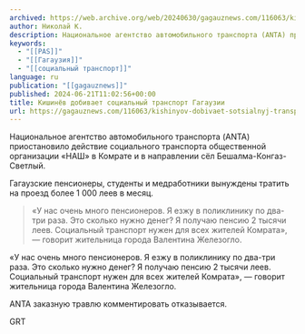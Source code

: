```yaml
---
archived: https://web.archive.org/web/20240630/gagauznews.com/116063/kishinyov-dobivaet-sotsialnyj-transport-gagauzii.html
author: Николай К.
description: Национальное агентство автомобильного транспорта (ANTA) приостановило действие социального транспорта общественной организации «НАШ» в Комрате и в направлении сёл Бешалма-Конгаз-Светлый. Гагаузские пенсионеры, студенты и медработники вынуждены тратить на проезд более 1 000 леев в месяц. «У нас очень много пенсионеров. Я езжу в поликлинику по два-три раза. Это сколько нужно денег? Я получаю пенсию 2 тысячи леев. Социальный транспорт нужен для всех жителей Комрата», — говорит жительница города Валентина Железогло. ANTA заказную травлю комментировать отказывается. GRT
keywords:
  - "[[PAS]]"
  - "[[Гагаузия]]"
  - "[[социальный транспорт]]"
language: ru
publication: "[[gagauznews]]"
published: 2024-06-21T11:02:56+00:00
title: Кишинёв добивает социальный транспорт Гагаузии
url: https://gagauznews.com/116063/kishinyov-dobivaet-sotsialnyj-transport-gagauzii.html
---
```


Национальное агентство автомобильного транспорта (ANTA) приостановило действие социального транспорта общественной организации «НАШ» в Комрате и в направлении сёл Бешалма-Конгаз-Светлый.

Гагаузские пенсионеры, студенты и медработники вынуждены тратить на проезд более 1 000 леев в месяц.

> «У нас очень много пенсионеров. Я езжу в поликлинику по два-три раза. Это сколько нужно денег? Я получаю пенсию 2 тысячи леев. Социальный транспорт нужен для всех жителей Комрата», — говорит жительница города Валентина Железогло.

«У нас очень много пенсионеров. Я езжу в поликлинику по два-три раза. Это сколько нужно денег? Я получаю пенсию 2 тысячи леев. Социальный транспорт нужен для всех жителей Комрата», — говорит жительница города Валентина Железогло.

ANTA заказную травлю комментировать отказывается.



GRT